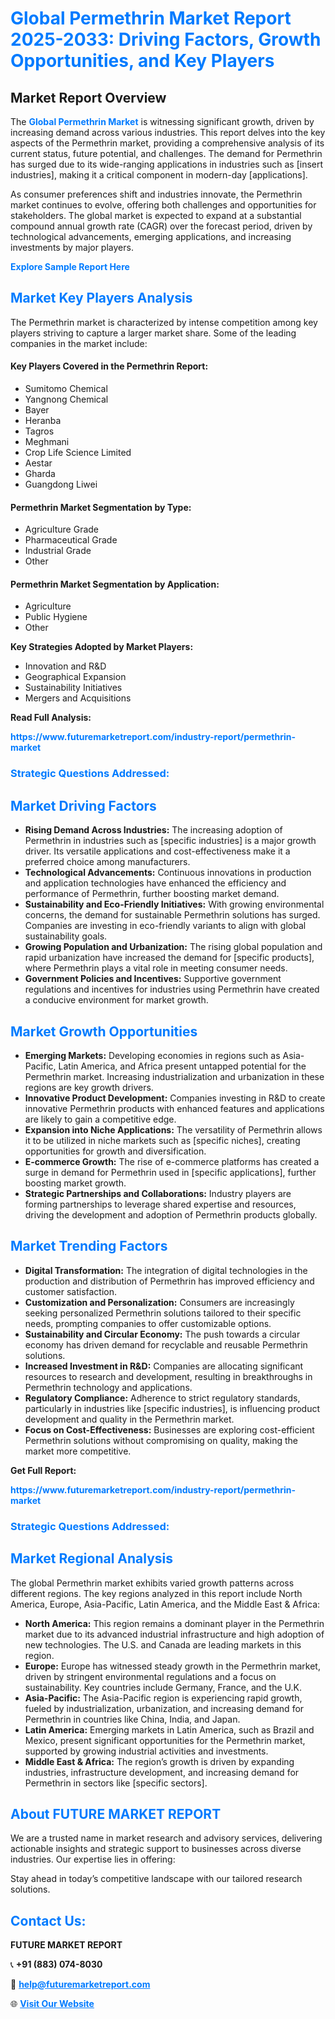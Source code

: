 <h1 style="color: #007BFF;">Global Permethrin Market Report 2025-2033: Driving Factors, Growth Opportunities, and Key Players</h1>

<section id="overview">
<h2>Market Report Overview</h2>
<p>The <a href="https://www.futuremarketreport.com/industry-report/permethrin-market" style="color: #007BFF; text-decoration: none;"><strong>Global Permethrin Market</strong></a> is witnessing significant growth, driven by increasing demand across various industries. This report delves into the key aspects of the Permethrin market, providing a comprehensive analysis of its current status, future potential, and challenges. The demand for Permethrin has surged due to its wide-ranging applications in industries such as [insert industries], making it a critical component in modern-day [applications].</p>
<p>As consumer preferences shift and industries innovate, the Permethrin market continues to evolve, offering both challenges and opportunities for stakeholders. The global market is expected to expand at a substantial compound annual growth rate (CAGR) over the forecast period, driven by technological advancements, emerging applications, and increasing investments by major players.</p>
</section>

<section id="overview">
<p><a href="https://www.futuremarketreport.com/request-sample/reportId=60755" style="color: #007BFF; text-decoration: none;"><strong>Explore Sample Report Here</strong></a></p>
</section>

<section id="key-players">
<h2 style="color: #007BFF;">Market Key Players Analysis</h2>
<p>The Permethrin market is characterized by intense competition among key players striving to capture a larger market share. Some of the leading companies in the market include:</p>
<h4>Key Players Covered in the Permethrin Report:</h4>
<ul><li>Sumitomo Chemical</li><li>Yangnong Chemical</li><li>Bayer</li><li>Heranba</li><li>Tagros</li><li>Meghmani</li><li>Crop Life Science Limited</li><li>Aestar</li><li>Gharda</li><li>Guangdong Liwei</li></ul>
<h4>Permethrin Market Segmentation by Type:</h4>
<ul><li>Agriculture Grade</li><li>Pharmaceutical Grade</li><li>Industrial Grade</li><li>Other</li></ul>

<h4>Permethrin Market Segmentation by Application:</h4>
<ul><li>Agriculture</li><li>Public Hygiene</li><li>Other</li></ul>
<p><strong>Key Strategies Adopted by Market Players:</strong></p>
<ul>
<li>Innovation and R&D</li>
<li>Geographical Expansion</li>
<li>Sustainability Initiatives</li>
<li>Mergers and Acquisitions</li>
</ul>
</section>

<section>
<p><strong>Read Full Analysis: </strong></p><a href="https://www.futuremarketreport.com/industry-report/permethrin-market" style="color: #007BFF; text-decoration: none;"><strong>https://www.futuremarketreport.com/industry-report/permethrin-market</strong></a>
<h3 style="color: #007BFF;">Strategic Questions Addressed:</h3>
</section>

<section id="driving-factors">
<h2 style="color: #007BFF;">Market Driving Factors</h2>
<ul>
<li><strong>Rising Demand Across Industries:</strong> The increasing adoption of Permethrin in industries such as [specific industries] is a major growth driver. Its versatile applications and cost-effectiveness make it a preferred choice among manufacturers.</li>
<li><strong>Technological Advancements:</strong> Continuous innovations in production and application technologies have enhanced the efficiency and performance of Permethrin, further boosting market demand.</li>
<li><strong>Sustainability and Eco-Friendly Initiatives:</strong> With growing environmental concerns, the demand for sustainable Permethrin solutions has surged. Companies are investing in eco-friendly variants to align with global sustainability goals.</li>
<li><strong>Growing Population and Urbanization:</strong> The rising global population and rapid urbanization have increased the demand for [specific products], where Permethrin plays a vital role in meeting consumer needs.</li>
<li><strong>Government Policies and Incentives:</strong> Supportive government regulations and incentives for industries using Permethrin have created a conducive environment for market growth.</li>
</ul>
</section>

<section id="growth-opportunities">
<h2 style="color: #007BFF;">Market Growth Opportunities</h2>
<ul>
<li><strong>Emerging Markets:</strong> Developing economies in regions such as Asia-Pacific, Latin America, and Africa present untapped potential for the Permethrin market. Increasing industrialization and urbanization in these regions are key growth drivers.</li>
<li><strong>Innovative Product Development:</strong> Companies investing in R&D to create innovative Permethrin products with enhanced features and applications are likely to gain a competitive edge.</li>
<li><strong>Expansion into Niche Applications:</strong> The versatility of Permethrin allows it to be utilized in niche markets such as [specific niches], creating opportunities for growth and diversification.</li>
<li><strong>E-commerce Growth:</strong> The rise of e-commerce platforms has created a surge in demand for Permethrin used in [specific applications], further boosting market growth.</li>
<li><strong>Strategic Partnerships and Collaborations:</strong> Industry players are forming partnerships to leverage shared expertise and resources, driving the development and adoption of Permethrin products globally.</li>
</ul>
</section>

<section id="trending-factors">
<h2 style="color: #007BFF;">Market Trending Factors</h2>
<ul>
<li><strong>Digital Transformation:</strong> The integration of digital technologies in the production and distribution of Permethrin has improved efficiency and customer satisfaction.</li>
<li><strong>Customization and Personalization:</strong> Consumers are increasingly seeking personalized Permethrin solutions tailored to their specific needs, prompting companies to offer customizable options.</li>
<li><strong>Sustainability and Circular Economy:</strong> The push towards a circular economy has driven demand for recyclable and reusable Permethrin solutions.</li>
<li><strong>Increased Investment in R&D:</strong> Companies are allocating significant resources to research and development, resulting in breakthroughs in Permethrin technology and applications.</li>
<li><strong>Regulatory Compliance:</strong> Adherence to strict regulatory standards, particularly in industries like [specific industries], is influencing product development and quality in the Permethrin market.</li>
<li><strong>Focus on Cost-Effectiveness:</strong> Businesses are exploring cost-efficient Permethrin solutions without compromising on quality, making the market more competitive.</li>
</ul>
</section>

<section>
<p><strong>Get Full Report: </strong></p><a href="https://www.futuremarketreport.com/industry-report/permethrin-market" style="color: #007BFF; text-decoration: none;"><strong>https://www.futuremarketreport.com/industry-report/permethrin-market</strong></a>
<h3 style="color: #007BFF;">Strategic Questions Addressed:</h3>
</section>


<section id="regional-analysis">
<h2 style="color: #007BFF;">Market Regional Analysis</h2>
<p>The global Permethrin market exhibits varied growth patterns across different regions. The key regions analyzed in this report include North America, Europe, Asia-Pacific, Latin America, and the Middle East & Africa:</p>
<ul>
<li><strong>North America:</strong> This region remains a dominant player in the Permethrin market due to its advanced industrial infrastructure and high adoption of new technologies. The U.S. and Canada are leading markets in this region.</li>
<li><strong>Europe:</strong> Europe has witnessed steady growth in the Permethrin market, driven by stringent environmental regulations and a focus on sustainability. Key countries include Germany, France, and the U.K.</li>
<li><strong>Asia-Pacific:</strong> The Asia-Pacific region is experiencing rapid growth, fueled by industrialization, urbanization, and increasing demand for Permethrin in countries like China, India, and Japan.</li>
<li><strong>Latin America:</strong> Emerging markets in Latin America, such as Brazil and Mexico, present significant opportunities for the Permethrin market, supported by growing industrial activities and investments.</li>
<li><strong>Middle East & Africa:</strong> The region’s growth is driven by expanding industries, infrastructure development, and increasing demand for Permethrin in sectors like [specific sectors].</li>
</ul>
</section>

<footer>
<h2 style="color: #007BFF;">About FUTURE MARKET REPORT</h2>
<p>We are a trusted name in market research and advisory services, delivering actionable insights and strategic support to businesses across diverse industries. Our expertise lies in offering:</p>

<p>Stay ahead in today’s competitive landscape with our tailored research solutions.</p>

<h2 style="color: #007BFF;">Contact Us:</h2>
<p><strong>FUTURE MARKET REPORT</strong></p>
<p>📞 <strong>+91 (883) 074-8030</strong></p>
<p>📧 <strong><a href="mailto:help@futuremarketreport.com" style="color: #007BFF;">help@futuremarketreport.com</a></strong></p>
<p>🌐 <strong><a href="https://www.futuremarketreport.com/" style="color: #007BFF;">Visit Our Website</a></strong></p>
</footer>